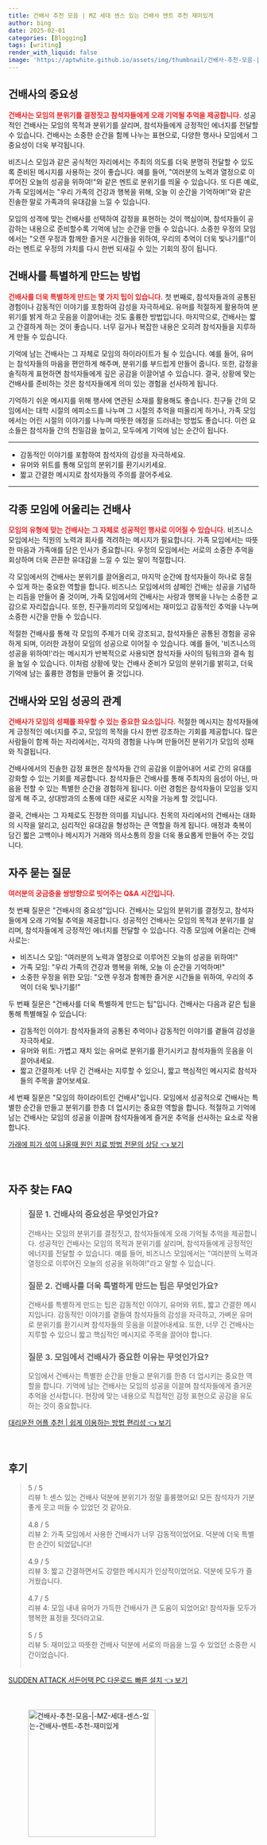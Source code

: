 ```yaml
---
title: 건배사 추천 모음 | MZ 세대 센스 있는 건배사 멘트 추천 재미있게
author: bing
date: 2025-02-01
categories: [Blogging]
tags: [writing]
render_with_liquid: false
image: 'https://aptwhite.github.io/assets/img/thumbnail/건배사-추천-모음-|-MZ-세대-센스-있는-건배사-멘트-추천-재미있게.webp'
---
```



<h2 id='건배사의_중요성'>건배사의 중요성</h2>

<p><b><span style="color: #ee2323;">건배사는 모임의 분위기를 결정짓고 참석자들에게 오래 기억될 추억을 제공합니다.</span></b> 성공적인 건배사는 모임의 목적과 분위기를 살리며, 참석자들에게 긍정적인 에너지를 전달할 수 있습니다. 건배사는 소중한 순간을 함께 나누는 표현으로, 다양한 행사나 모임에서 그 중요성이 더욱 부각됩니다.</p>

<p>비즈니스 모임과 같은 공식적인 자리에서는 주최의 의도를 더욱 분명히 전달할 수 있도록 준비된 메시지를 사용하는 것이 좋습니다. 예를 들어, "여러분의 노력과 열정으로 이루어진 오늘의 성공을 위하여!"와 같은 멘트로 분위기를 띄울 수 있습니다. 또 다른 예로, 가족 모임에서는 "우리 가족의 건강과 행복을 위해, 오늘 이 순간을 기억하며!"와 같은 진솔한 말로 가족과의 유대감을 느낄 수 있습니다.</p>

<p>모임의 성격에 맞는 건배사를 선택하여 감정을 표현하는 것이 핵심이며, 참석자들이 공감하는 내용으로 준비할수록 기억에 남는 순간을 만들 수 있습니다. 소중한 우정의 모임에서는 "오랜 우정과 함께한 즐거운 시간들을 위하여, 우리의 추억이 더욱 빛나기를!"이라는 멘트로 우정의 가치를 다시 한번 되새길 수 있는 기회의 장이 됩니다.</p>

<h2 id='건배사_특별하게_만들기'>건배사를 특별하게 만드는 방법</h2>

<p><b><span style="color: #ee2323;">건배사를 더욱 특별하게 만드는 몇 가지 팁이 있습니다.</span></b> 첫 번째로, 참석자들과의 공통된 경험이나 감동적인 이야기를 포함하여 감성을 자극하세요. 유머를 적절하게 활용하여 분위기를 밝게 하고 웃음을 이끌어내는 것도 훌륭한 방법입니다. 마지막으로, 건배사는 짧고 간결하게 하는 것이 좋습니다. 너무 길거나 복잡한 내용은 오히려 참석자들을 지루하게 만들 수 있습니다.</p>

<p>기억에 남는 건배사는 그 자체로 모임의 하이라이트가 될 수 있습니다. 예를 들어, 유머는 참석자들의 마음을 편안하게 해주며, 분위기를 부드럽게 만들어 줍니다. 또한, 감정을 솔직하게 표현하면 참석자들에게 깊은 공감을 이끌어낼 수 있습니다. 결국, 상황에 맞는 건배사를 준비하는 것은 참석자들에게 의미 있는 경험을 선사하게 됩니다.</p>

<p>기억하기 쉬운 메시지를 위해 행사에 연관된 소재를 활용해도 좋습니다. 친구들 간의 모임에서는 대학 시절의 에피소드를 나누며 그 시절의 추억을 떠올리게 하거나, 가족 모임에서는 어린 시절의 이야기를 나누며 따뜻한 애정을 드러내는 방법도 좋습니다. 이런 요소들은 참석자들 간의 친밀감을 높이고, 모두에게 기억에 남는 순간이 됩니다.</p>

<hr />

<ul>
    <li>감동적인 이야기를 포함하여 참석자의 감성을 자극하세요.</li>
    <li>유머와 위트를 통해 모임의 분위기를 환기시키세요.</li>
    <li>짧고 간결한 메시지로 참석자들의 주의를 끌어주세요.</li>
</ul>

<hr />

<h2 id='각종_모임에_어울리는_건배사'>각종 모임에 어울리는 건배사</h2>

<p><b><span style="color: #ee2323;">모임의 유형에 맞는 건배사는 그 자체로 성공적인 행사로 이어질 수 있습니다.</span></b> 비즈니스 모임에서는 직원의 노력과 회사를 격려하는 메시지가 필요합니다. 가족 모임에서는 따뜻한 마음과 가족애를 담은 인사가 중요합니다. 우정의 모임에서는 서로의 소중한 추억을 회상하며 더욱 끈끈한 유대감을 느낄 수 있는 말이 적절합니다.</p>

<p>각 모임에서의 건배사는 분위기를 끌어올리고, 마지막 순간에 참석자들이 하나로 뭉칠 수 있게 하는 중요한 역할을 합니다. 비즈니스 모임에서의 샴페인 건배는 성공을 기념하는 리듬을 만들어 줄 것이며, 가족 모임에서의 건배사는 사랑과 행복을 나누는 소중한 교감으로 자리잡습니다. 또한, 친구들끼리의 모임에서는 재미있고 감동적인 추억을 나누며 소중한 시간을 만들 수 있습니다.</p>

<p>적절한 건배사를 통해 각 모임의 주제가 더욱 강조되고, 참석자들은 공통된 경험을 공유하게 되며, 이러한 과정이 모임의 성공으로 이어질 수 있습니다. 예를 들어, '비즈니스의 성공을 위하여!'라는 메시지가 반복적으로 사용되면 참석자들 사이의 팀워크와 결속 힘을 높일 수 있습니다. 이처럼 상황에 맞는 건배사 준비가 모임의 분위기를 밝히고, 더욱 기억에 남는 훌륭한 경험을 만들어 줄 것입니다.</p>

<h2 id='건배사와_모임_성공'>건배사와 모임 성공의 관계</h2>

<p><b><span style="color: #ee2323;">건배사가 모임의 성패를 좌우할 수 있는 중요한 요소입니다.</span></b> 적절한 메시지는 참석자들에게 긍정적인 에너지를 주고, 모임의 목적을 다시 한번 강조하는 기회를 제공합니다. 많은 사람들이 함께 하는 자리에서는, 각자의 경험을 나누며 만들어진 분위기가 모임의 성패와 직결됩니다.</p>

<p>건배사에서의 진솔한 감정 표현은 참석자들 간의 공감을 이끌어내어 서로 간의 유대를 강화할 수 있는 기회를 제공합니다. 참석자들은 건배사를 통해 주최자의 음성이 아닌, 마음을 전할 수 있는 특별한 순간을 경험하게 됩니다. 이런 경험은 참석자들이 모임을 잊지 않게 해 주고, 상대방과의 소통에 대한 새로운 시작을 가능케 할 것입니다.</p>

<p>결국, 건배사는 그 자체로도 진정한 의미를 지닙니다. 친목의 자리에서의 건배사는 대화의 시작을 알리고, 심리적인 유대감을 형성하는 큰 역할을 하게 됩니다. 애정과 축복이 담긴 짧은 고백이나 메시지가 거래와 의사소통의 장을 더욱 풍요롭게 만들어 주는 것입니다.</p>

<h2 id='자주_묻는_질문'>자주 묻는 질문</h2>

<p><b><span style="color: #ee2323;">여러분의 궁금증을 쌍방향으로 빗어주는 Q&A 시간입니다.</span></b></p>

<p>첫 번째 질문은 "건배사의 중요성"입니다. 건배사는 모임의 분위기를 결정짓고, 참석자들에게 오래 기억될 추억을 제공합니다. 성공적인 건배사는 모임의 목적과 분위기를 살리며, 참석자들에게 긍정적인 에너지를 전달할 수 있습니다. 각종 모임에 어울리는 건배사로는:</p>

<ul>
    <li>비즈니스 모임: "여러분의 노력과 열정으로 이루어진 오늘의 성공을 위하여!"</li>
    <li>가족 모임: "우리 가족의 건강과 행복을 위해, 오늘 이 순간을 기억하며!"</li>
    <li>소중한 우정을 위한 모임: "오랜 우정과 함께한 즐거운 시간들을 위하여, 우리의 추억이 더욱 빛나기를!"</li>
</ul>

<p>두 번째 질문은 "건배사를 더욱 특별하게 만드는 팁"입니다. 건배사는 다음과 같은 팁을 통해 특별해질 수 있습니다:</p>

<ul>
    <li>감동적인 이야기: 참석자들과의 공통된 추억이나 감동적인 이야기를 곁들여 감성을 자극하세요.</li>
    <li>유머와 위트: 가볍고 재치 있는 유머로 분위기를 환기시키고 참석자들의 웃음을 이끌어내세요.</li>
    <li>짧고 간결하게: 너무 긴 건배사는 지루할 수 있으니, 짧고 핵심적인 메시지로 참석자들의 주목을 끌어보세요.</li>
</ul>

<p>세 번째 질문은 "모임의 하이라이트인 건배사"입니다. 모임에서 성공적으로 건배사는 특별한 순간을 만들고 분위기를 한층 더 업시키는 중요한 역할을 합니다. 적절하고 기억에 남는 건배사는 모임의 성공을 이끌며 참석자들에게 즐거운 추억을 선사하는 요소로 작용합니다.</p>


<p><a class="click-button" title="가래에 피가 섞여 나올때 원인 치료 방법 전문의 상담" href="https://aptwhite.github.io/posts/%EA%B0%80%EB%9E%98%EC%97%90-%ED%94%BC%EA%B0%80-%EC%84%9E%EC%97%AC-%EB%82%98%EC%98%AC%EB%95%8C-%EC%9B%90%EC%9D%B8-%EC%B9%98%EB%A3%8C-%EB%B0%A9%EB%B2%95-%EC%A0%84%EB%AC%B8%EC%9D%98-%EC%83%81%EB%8B%B4/" rel="dofollow">가래에 피가 섞여 나올때 원인 치료 방법 전문의 상담 👈 보기</a></p><br>
<h2 id='자주_찾는_FAQ'>자주 찾는 FAQ</h2>
<div itemscope="" itemtype="https://schema.org/FAQPage">
<blockquote>
<div itemscope="" itemprop="mainEntity" itemtype="https://schema.org/Question">
<h3 itemprop="name">질문 1. 건배사의 중요성은 무엇인가요?</h3>
<div itemscope="" itemprop="acceptedAnswer" itemtype="https://schema.org/Answer">
<span itemprop="text">
<p>건배사는 모임의 분위기를 결정짓고, 참석자들에게 오래 기억될 추억을 제공합니다. 성공적인 건배사는 모임의 목적과 분위기를 살리며, 참석자들에게 긍정적인 에너지를 전달할 수 있습니다. 예를 들어, 비즈니스 모임에서는 "여러분의 노력과 열정으로 이루어진 오늘의 성공을 위하여!"라고 말할 수 있습니다.</p>
</span>
</div>
</div>
<div itemscope="" itemprop="mainEntity" itemtype="https://schema.org/Question">
<h3 itemprop="name">질문 2. 건배사를 더욱 특별하게 만드는 팁은 무엇인가요?</h3>
<div itemscope="" itemprop="acceptedAnswer" itemtype="https://schema.org/Answer">
<span itemprop="text">
<p>건배사를 특별하게 만드는 팁은 감동적인 이야기, 유머와 위트, 짧고 간결한 메시지입니다. 감동적인 이야기를 곁들여 참석자들의 감성을 자극하고, 가벼운 유머로 분위기를 환기시켜 참석자들의 웃음을 이끌어내세요. 또한, 너무 긴 건배사는 지루할 수 있으니 짧고 핵심적인 메시지로 주목을 끌어야 합니다.</p>
</span>
</div>
</div>
<div itemscope="" itemprop="mainEntity" itemtype="https://schema.org/Question">
<h3 itemprop="name">질문 3. 모임에서 건배사가 중요한 이유는 무엇인가요?</h3>
<div itemscope="" itemprop="acceptedAnswer" itemtype="https://schema.org/Answer">
<span itemprop="text">
<p>모임에서 건배사는 특별한 순간을 만들고 분위기를 한층 더 업시키는 중요한 역할을 합니다. 기억에 남는 건배사는 모임의 성공을 이끌며 참석자들에게 즐거운 추억을 선사합니다. 현장에 맞는 내용으로 직접적인 감정 표현으로 공감을 유도하는 것이 중요합니다.</p>
</span>
</div>
</div>
</blockquote>
</div>
<p><a class="click-button" title="대리운전 어플 추천 | 쉽게 이용하는 방법 편리성" href="https://aptwhite.github.io/posts/%EB%8C%80%EB%A6%AC%EC%9A%B4%EC%A0%84-%EC%96%B4%ED%94%8C-%EC%B6%94%EC%B2%9C-%EC%89%BD%EA%B2%8C-%EC%9D%B4%EC%9A%A9%ED%95%98%EB%8A%94-%EB%B0%A9%EB%B2%95-%ED%8E%B8%EB%A6%AC%EC%84%B1/" rel="dofollow">대리운전 어플 추천 | 쉽게 이용하는 방법 편리성 👈 보기</a></p><br>
<h2 id='후기'>후기</h2>
<div itemscope itemtype="https://schema.org/Product">
  <blockquote>
  <div itemprop="review" itemscope itemtype="https://schema.org/Review">
      <div itemprop="reviewRating" itemscope itemtype="https://schema.org/Rating"> <span itemprop="ratingValue">5</span> / <span itemprop="bestRating">5</span> </div>
      <span itemprop="reviewBody">리뷰 1: 센스 있는 건배사 덕분에 분위기가 정말 훌륭했어요! 모든 참석자가 기분 좋게 웃고 떠들 수 있었던 것 같아요.</span>
  </div>
  <br>
  <div itemprop="review" itemscope itemtype="https://schema.org/Review">
      <div itemprop="reviewRating" itemscope itemtype="https://schema.org/Rating"> <span itemprop="ratingValue">4.8</span> / <span itemprop="bestRating">5</span> </div>
      <span itemprop="reviewBody">리뷰 2: 가족 모임에서 사용한 건배사가 너무 감동적이었어요. 덕분에 더욱 특별한 순간이 되었답니다!</span>
  </div>
  <br>
  <div itemprop="review" itemscope itemtype="https://schema.org/Review">
      <div itemprop="reviewRating" itemscope itemtype="https://schema.org/Rating"> <span itemprop="ratingValue">4.9</span> / <span itemprop="bestRating">5</span> </div>
      <span itemprop="reviewBody">리뷰 3: 짧고 간결하면서도 강렬한 메시지가 인상적이었어요. 덕분에 모두가 즐거웠습니다.</span>
  </div>
  <br>
  <div itemprop="review" itemscope itemtype="https://schema.org/Review">
      <div itemprop="reviewRating" itemscope itemtype="https://schema.org/Rating"> <span itemprop="ratingValue">4.7</span> / <span itemprop="bestRating">5</span> </div>
      <span itemprop="reviewBody">리뷰 4: 모임 내내 유머가 가득한 건배사가 큰 도움이 되었어요! 참석자들 모두가 행복한 표정을 짓더라고요.</span>
  </div>
  <br>
  <div itemprop="review" itemscope itemtype="https://schema.org/Review">
      <div itemprop="reviewRating" itemscope itemtype="https://schema.org/Rating"> <span itemprop="ratingValue">5</span> / <span itemprop="bestRating">5</span> </div>
      <span itemprop="reviewBody">리뷰 5: 재미있고 따뜻한 건배사 덕분에 서로의 마음을 느낄 수 있었던 소중한 시간이었습니다.</span>
  </div>
  <br>
  </blockquote>
</div>
<p><a class="click-button" title="SUDDEN ATTACK 서든어택 PC 다운로드 빠른 설치" href="https://aptwhite.github.io/posts/SUDDEN-ATTACK-%EC%84%9C%EB%93%A0%EC%96%B4%ED%83%9D-PC-%EB%8B%A4%EC%9A%B4%EB%A1%9C%EB%93%9C-%EB%B9%A0%EB%A5%B8-%EC%84%A4%EC%B9%98/" rel="dofollow">SUDDEN ATTACK 서든어택 PC 다운로드 빠른 설치 👈 보기</a></p><br>
<figure class="image"><img src="https://aptwhite.github.io/assets/img/thumbnail/건배사-추천-모음-|-MZ-세대-센스-있는-건배사-멘트-추천-재미있게.webp" alt="건배사-추천-모음-|-MZ-세대-센스-있는-건배사-멘트-추천-재미있게" width="256" height="256"></figure>
